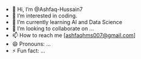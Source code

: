 - 👋 Hi, I’m @Ashfaq-Hussain7
- 👀 I’m interested in coding.
- 🌱 I’m currently learning AI and Data Science
- 💞️ I’m looking to collaborate on ...
- 📫 How to reach me [ashfaqhms007@gmail.com]
- 😄 Pronouns: ...
- ⚡ Fun fact: ...

<!---
Ashfaq-Hussain7/Ashfaq-Hussain7 is a ✨ special ✨ repository because its `README.md` (this file) appears on your GitHub profile.
You can click the Preview link to take a look at your changes.
--->
